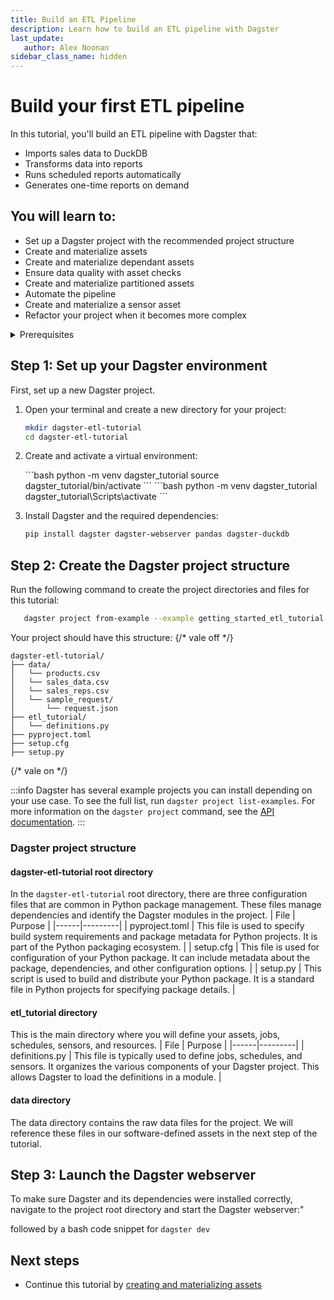 ```yaml
---
title: Build an ETL Pipeline
description: Learn how to build an ETL pipeline with Dagster
last_update:
   author: Alex Noonan
sidebar_class_name: hidden
---
```


# Build your first ETL pipeline

In this tutorial, you'll build an ETL pipeline with Dagster that:

- Imports sales data to DuckDB
- Transforms data into reports
- Runs scheduled reports automatically
- Generates one-time reports on demand

## You will learn to:

- Set up a Dagster project with the recommended project structure
- Create and materialize assets
- Create and materialize dependant assets
- Ensure data quality with asset checks
- Create and materialize partitioned assets
- Automate the pipeline
- Create and materialize a sensor asset
- Refactor your project when it becomes more complex

<details>
  <summary>Prerequisites</summary>

To follow the steps in this guide, you'll need:

- Basic Python knowledge
- Python 3.9+ installed on your system. Refer to the [Installation guide](/getting-started/installation) for information.
- Familiarity with SQL and Python data manipulation libraries, such as Pandas.
- Understanding of data pipelines and the extract, transform, and load process.
</details>


## Step 1: Set up your Dagster environment

First, set up a new Dagster project.

1. Open your terminal and create a new directory for your project:

   ```bash
   mkdir dagster-etl-tutorial
   cd dagster-etl-tutorial
   ```

2. Create and activate a virtual environment:

   <Tabs>
   <TabItem value="macos" label="MacOS">
   ```bash
   python -m venv dagster_tutorial
   source dagster_tutorial/bin/activate
   ```
   </TabItem>
   <TabItem value="windows" label="Windows">
   ```bash
   python -m venv dagster_tutorial
   dagster_tutorial\Scripts\activate
   ```
   </TabItem>
   </Tabs>

3. Install Dagster and the required dependencies:

   ```bash
   pip install dagster dagster-webserver pandas dagster-duckdb
   ```

## Step 2: Create the Dagster project structure

Run the following command to create the project directories and files for this tutorial:

   ```bash 
      dagster project from-example --example getting_started_etl_tutorial
   ```

Your project should have this structure:
{/* vale off */}
```
dagster-etl-tutorial/
├── data/
│   └── products.csv
│   └── sales_data.csv
│   └── sales_reps.csv
│   └── sample_request/
│       └── request.json
├── etl_tutorial/
│   └── definitions.py
├── pyproject.toml
├── setup.cfg
├── setup.py
```
{/* vale on */}

:::info
Dagster has several example projects you can install depending on your use case. To see the full list, run `dagster project list-examples`. For more information on the `dagster project` command, see the [API documentation](https://docs-preview.dagster.io/api/cli#dagster-project).
::: 

### Dagster project structure

#### dagster-etl-tutorial root directory

In the `dagster-etl-tutorial` root directory, there are three configuration files that are common in Python package management. These files manage dependencies and identify the Dagster modules in the project.
| File | Purpose |
|------|---------|
| pyproject.toml | This file is used to specify build system requirements and package metadata for Python projects. It is part of the Python packaging ecosystem. |
| setup.cfg | This file is used for configuration of your Python package. It can include metadata about the package, dependencies, and other configuration options. |
| setup.py | This script is used to build and distribute your Python package. It is a standard file in Python projects for specifying package details. |

#### etl_tutorial directory

This is the main directory where you will define your assets, jobs, schedules, sensors, and resources.
| File | Purpose |
|------|---------|
| definitions.py | This file is typically used to define jobs, schedules, and sensors. It organizes the various components of your Dagster project. This allows Dagster to load the definitions in a module. |

#### data directory

The data directory contains the raw data files for the project. We will reference these files in our software-defined assets in the next step of the tutorial.

## Step 3: Launch the Dagster webserver

To make sure Dagster and its dependencies were installed correctly, navigate to the project root directory and start the Dagster webserver:"

followed by a bash code snippet for `dagster dev`


## Next steps

- Continue this tutorial by [creating and materializing assets](create-and-materialize-assets)
